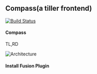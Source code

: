 ## Compass(a tiller frontend)

[![Build Status](http://drone.ke-cs.dev.qiniu.io/api/badges/weiwei04/compass/status.svg)](http://drone.ke-cs.dev.qiniu.io/weiwei04/compass)

#### Compass

TL,RD

![Architecture](http://o9zmszl0h.bkt.clouddn.com/IMG_4730.JPG?imageslim)


#### Install Fusion Plugin
